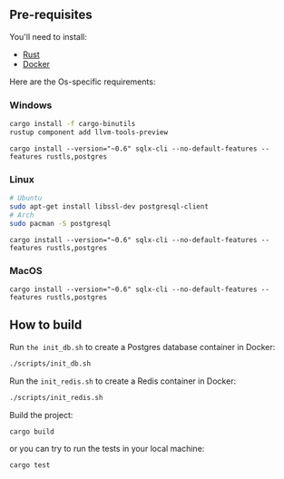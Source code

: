 ## Pre-requisites

You'll need to install:

- [Rust](https://www.rust-lang.org/tools/install)
- [Docker](https://docs.docker.com/get-docker/)

Here are the Os-specific requirements:

### Windows

```bash
cargo install -f cargo-binutils
rustup component add llvm-tools-preview
```

```
cargo install --version="~0.6" sqlx-cli --no-default-features --features rustls,postgres
```

### Linux

```bash
# Ubuntu 
sudo apt-get install libssl-dev postgresql-client
# Arch 
sudo pacman -S postgresql
```

```
cargo install --version="~0.6" sqlx-cli --no-default-features --features rustls,postgres
```

### MacOS

```
cargo install --version="~0.6" sqlx-cli --no-default-features --features rustls,postgres
```

## How to build

Run `the init_db.sh` to create a Postgres database container in Docker:

```bash
./scripts/init_db.sh
```

Run the `init_redis.sh` to create a Redis container in Docker:

```bash
./scripts/init_redis.sh
```

Build the project:

```bash
cargo build
```
or you can try to run the tests in your local machine:

```bash
cargo test
```
